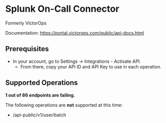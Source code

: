 # Splunk On-Call Connector
Formerly VictorOps

Documentation: https://portal.victorops.com/public/api-docs.html

## Prerequisites

+ In your account, go to Settings -> Integrations - Activate API.
  + From there, copy your API ID and API Key to use in each operation.

## Supported Operations
**1 out of 86 endpoints are failing.**

The following operations are **not** supported at this time:
* /api-public/v1/user/batch
